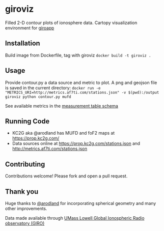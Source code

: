 # giroviz
Filled 2-D contour plots of ionosphere data. Cartopy visualization environment for [giroapp](https://github.com/AF7TI/giroapp)

## Installation
Build image from Dockerfile, tag with giroviz
    `docker build -t giroviz .`

## Usage
Provide contour.py a data source and metric to plot. A png and geojson file is saved in the current directory:
    `docker run -e "METRICS_URI=http://metrics.af7ti.com/stations.json" -v $(pwd):/output giroviz python contour.py mufd`
    
See available metrics in the [measurement table schema](https://github.com/AF7TI/girotick/blob/master/dbsetup.sql)

## Running Code
- KC2G aka @arodland has MUFD and foF2 maps at https://prop.kc2g.com/
- Data sources online at https://prop.kc2g.com/stations.json and http://metrics.af7ti.com/stations.json

## Contributing
Contributions welcome! Please fork and open a pull request.

## Thank you
Huge thanks to [@arodland](https://github.com/arodland/giroviz) for incorporating spherical geometry and many other improvements.

Data made available through [UMass Lowell Global Ionospheric Radio observatory (GIRO)](http://umlcar.uml.edu/DIDBase/RulesOfTheRoadForDIDBase.htm)
